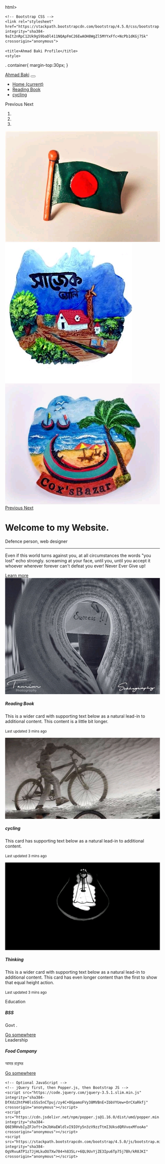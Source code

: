  html>
<html lang="en">
  <head>
    <!-- Required meta tags -->
    <meta charset="utf-8">
    <meta name="viewport" content="width=device-width, initial-scale=1, shrink-to-fit=no">

    <!-- Bootstrap CSS -->
    <link rel="stylesheet" href="https://stackpath.bootstrapcdn.com/bootstrap/4.5.0/css/bootstrap.min.css" integrity="sha384-9aIt2nRpC12Uk9gS9baDl411NQApFmC26EwAOH8WgZl5MYYxFfc+NcPb1dKGj7Sk" crossorigin="anonymous">

    <title>Ahmad Baki Profile</title>
    <style>
   . container{
   margin-top:30px;
   }
    </style>
  </head>
  <body>
  <nav class="navbar navbar-expand-navbar navbar-dark bg-dark sticky-top">
  <a class="navbar-brand" href="#">Ahmad Baki</a>
  <button class="navbar-toggler" type="button" data-toggle="collapse" data-target="#navbarNav" aria-controls="navbarNav" aria-expanded="false" aria-label="Toggle navigation">
  <span class="navbar-toggler-icon"></span>
  </button>
  <div class="collapse navbar-collapse" id="navbarNav">
  <ul class="navbar-nav">
  <li class="nav-item active">
  <a class="nav-link" href="#">Home <span class="sr-only">(current)</span></a>
  </li>
  <li class="nav-item">
  <a class="nav-link" href="#Reading Book">Reading Book</a>
  </li>
  <li class="nav-item">
  <a class="nav-link" href="#Cycling">cycling</a>
  </li>
  </ul>
  </div>
  </nav>
  Previous
  Next
  <div id="carouselExampleIndicators" class="carousel slide" data-ride="carousel">
  <ol class="carousel-indicators">
  <li data-target="#carouselExampleIndicators" data-slide-to="0" class="active"></li>
  <li data-target="#carouselExampleIndicators" data-slide-to="1"></li>
  <li data-target="#carouselExampleIndicators" data-slide-to="2"></li>
  </ol>
  <div class="carousel-inner">
  <div class="carousel-item active">
  <img src="cover1.jpg" class="d-block w-100" alt="...">
  </div>
  <div class="carousel-item">
  <img src="cover2.jpg" class="d-block w-100" alt="...">
  </div>
  <div class="carousel-item">
  <img src="cover3.jpg" class="d-block w-100" alt="...">
  </div>
  </div>
  <a class="carousel-control-prev" href="#carouselExampleIndicators" role="button" data-slide="prev">
  <span class="carousel-control-prev-icon" aria-hidden="true"></span>
  <span class="sr-only">Previous</span>
  </a>
  <a class="carousel-control-next" href="#carouselExampleIndicators" role="button" data-slide="next">
  <span class="carousel-control-next-icon" aria-hidden="true"></span>
  <span class="sr-only">Next</span>
  </a>
  </div>
  <div class="container">
  <div class="jumbotron">
  <h1 class="display-4">Welcome to my Website.</h1>
  <p class="lead">Defence person, web designer</p>
  <hr class="my-4">
  <p>Even if this world
  turns against you,
  at all circumstances
  the words "you lost" echo strongly.                            screaming at your face,
  until you,
  until you accept it
  whoever 
  wherever
  forever
  can't defeat you ever!
  Never 
  Ever
  Give up!</p>
  <a class="btn btn-primary btn-lg" href="https://www.linkedin.com/in/ahmad-baki-4445751b1" role="button">Learn more</a>
  </div>
  </div>
  <div id="Reading Book"class="container">
  <div class="card-group">
  <div class="card">
  <img src="prog3.jpg" class="card-img-top" alt="...">
  <div class="card-body">
  <h5 class="card-title">Reading Book</h5>
  <p class="card-text">This is a wider card with supporting text below as a natural lead-in to additional content. This content is a little bit longer.</p>
  <p class="card-text"><small class="text-muted">Last updated 3 mins ago</small></p>
  </div>
  </div>
  <div id="Cycling"class="card">
  <img src="prog1.jpg" class="card-img-top" alt="...">
  <div class="card-body">
  <h5 class="card-title">cycling</h5>
  <p class="card-text">This card has supporting text below as a natural lead-in to additional content.</p>
  <p class="card-text"><small class="text-muted">Last updated 3 mins ago</small></p>
  </div>
  </div>
  <div class="card">
  <img src="prog2.jpg" class="card-img-top" alt="...">
  <div class="card-body">
  <h5 class="card-title">Thinking</h5>
  <p class="card-text">This is a wider card with supporting text below as a natural lead-in to additional content. This card has even longer content than the first to show that equal height action.</p>
  <p class="card-text"><small class="text-muted">Last updated 3 mins ago</small></p>
  </div>
  </div>
  </div>
  </div>
  <div class="container">
<div class="card">
  <div class="card-header">
    Education
  </div>
  <div class="card-body">
    <h5 class="card-title">BSS</h5>
    <p class="card-text">Govt .</p>
    <a href="#" class="btn btn-primary">Go somewhere</a>
  </div>
</div>
  </div>
  <div class="container">
  <div class="card">
  <div class="card-header">
  Leadership
  </div>
  <div class="card-body">
  <h5 class="card-title">Food Company</h5>
  <p class="card-text">আমার রান্নাঘর</p>
  <a href="#" class="btn btn-primary">Go somewhere</a>
  </div>
  </div>
  </div>

    <!-- Optional JavaScript -->
    <!-- jQuery first, then Popper.js, then Bootstrap JS -->
    <script src="https://code.jquery.com/jquery-3.5.1.slim.min.js" integrity="sha384-DfXdz2htPH0lsSSs5nCTpuj/zy4C+OGpamoFVy38MVBnE+IbbVYUew+OrCXaRkfj" crossorigin="anonymous"></script>
    <script src="https://cdn.jsdelivr.net/npm/popper.js@1.16.0/dist/umd/popper.min.js" integrity="sha384-Q6E9RHvbIyZFJoft+2mJbHaEWldlvI9IOYy5n3zV9zzTtmI3UksdQRVvoxMfooAo" crossorigin="anonymous"></script>
    <script src="https://stackpath.bootstrapcdn.com/bootstrap/4.5.0/js/bootstrap.min.js" integrity="sha384-OgVRvuATP1z7JjHLkuOU7Xw704+h835Lr+6QL9UvYjZE3Ipu6Tp75j7Bh/kR0JKI" crossorigin="anonymous"></script>
  </body>
</html>
